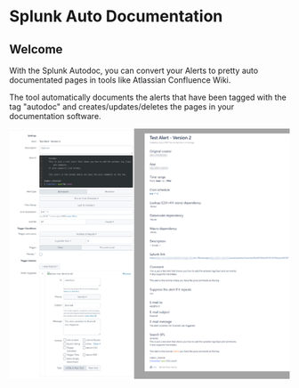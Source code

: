 # Splunk Auto Documentation

## Welcome

With the Splunk Autodoc, you can convert your Alerts to pretty auto documentated pages in tools like Atlassian Confluence Wiki.

The tool automatically documents the alerts that have been tagged with the tag "autodoc" and creates/updates/deletes the pages in your documentation software.

![Photo](./static/Normal_autodoc_page.png)
